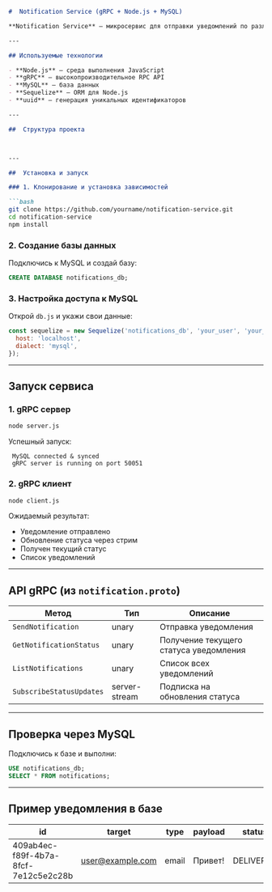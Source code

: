 ```markdown
#  Notification Service (gRPC + Node.js + MySQL)

**Notification Service** — микросервис для отправки уведомлений по различным каналам с возможностью отслеживания их статуса через gRPC.

---

## Используемые технологии

- **Node.js** — среда выполнения JavaScript
- **gRPC** — высокопроизводительное RPC API
- **MySQL** — база данных
- **Sequelize** — ORM для Node.js
- **uuid** — генерация уникальных идентификаторов

---

##  Структура проекта



---

##  Установка и запуск

### 1. Клонирование и установка зависимостей

```bash
git clone https://github.com/yourname/notification-service.git
cd notification-service
npm install
````

### 2. Создание базы данных

Подключись к MySQL и создай базу:

```sql
CREATE DATABASE notifications_db;
```

### 3. Настройка доступа к MySQL

Открой `db.js` и укажи свои данные:

```js
const sequelize = new Sequelize('notifications_db', 'your_user', 'your_password', {
  host: 'localhost',
  dialect: 'mysql',
});
```

---

## Запуск сервиса

### 1. gRPC сервер

```bash
node server.js
```

Успешный запуск:

```
 MySQL connected & synced
 gRPC server is running on port 50051
```

### 2. gRPC клиент

```bash
node client.js
```

Ожидаемый результат:

* Уведомление отправлено
* Обновление статуса через стрим
* Получен текущий статус
* Список уведомлений

---

## API gRPC (из `notification.proto`)

| Метод                    | Тип           | Описание                               |
| ------------------------ | ------------- | -------------------------------------- |
| `SendNotification`       | unary         | Отправка уведомления                   |
| `GetNotificationStatus`  | unary         | Получение текущего статуса уведомления |
| `ListNotifications`      | unary         | Список всех уведомлений                |
| `SubscribeStatusUpdates` | server-stream | Подписка на обновления статуса         |

---

## Проверка через MySQL

Подключись к базе и выполни:

```sql
USE notifications_db;
SELECT * FROM notifications;
```

---

## Пример уведомления в базе

| id                                   | target                                      | type  | payload | status    |
| ------------------------------------ | ------------------------------------------- | ----- | ------- | --------- |
| 409ab4ec-f89f-4b7a-8fcf-7e12c5e2c28b | [user@example.com](mailto:user@example.com) | email | Привет! | DELIVERED |
